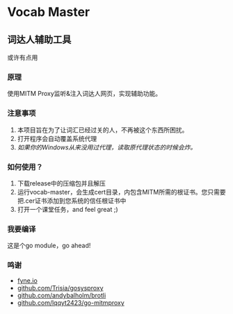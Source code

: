 # Vocab Master

## 词达人辅助工具
或许有点用

### 原理
使用MITM Proxy监听&注入词达人网页，实现辅助功能。

### 注意事项
1. 本项目旨在为了让词汇已经过关的人，不再被这个东西所困扰。
2. 打开程序会自动覆盖系统代理
3. *如果你的Windows从来没用过代理，读取原代理状态的时候会炸。*

### 如何使用？
1. 下载release中的压缩包并且解压
2. 运行vocab-master，会生成cert目录，内包含MITM所需的根证书。您只需要把.cer证书添加到您系统的信任根证书中
3. 打开一个课堂任务，and feel great ;)

### 我要编译
这是个go module，go ahead!

### 鸣谢
- [fyne.io](https://fyne.io)
- [github.com/Trisia/gosysproxy](github.com/Trisia/gosysproxy)
- [github.com/andybalholm/brotli](github.com/andybalholm/brotli)
- [github.com/lqqyt2423/go-mitmproxy](github.com/lqqyt2423/go-mitmproxy)
